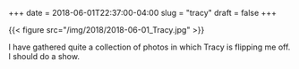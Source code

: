 +++
date = 2018-06-01T22:37:00-04:00
slug = "tracy"
draft = false
+++

{{< figure src="/img/2018/2018-06-01_Tracy.jpg" >}}

I have gathered quite a collection of photos in which Tracy is flipping me off. I
should do a show.
